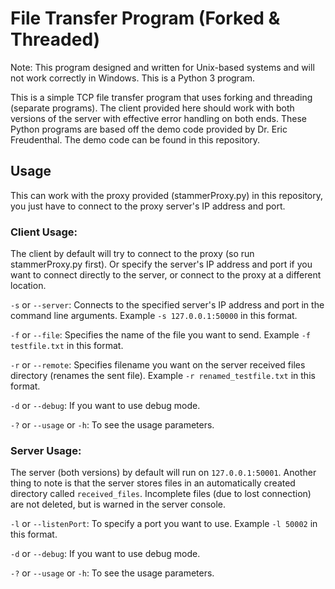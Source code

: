 # File Transfer Program (Forked & Threaded) 
Note: This program designed and written for Unix-based systems and will not work correctly in Windows. This is a Python 3 program.

This is a simple TCP file transfer program that uses forking and threading (separate programs). The client provided here should work with both versions of the server with effective error handling on both ends. These Python programs are based off the demo code provided by Dr. Eric Freudenthal. The demo code can be found in this repository. 

## Usage
This can work with the proxy provided (stammerProxy.py) in this repository, you just have to connect to the proxy server's IP address and port. 

### Client Usage: 
The client by default will try to connect to the proxy (so run stammerProxy.py first). Or specify the server's IP address and port if you want to connect directly to the server, or connect to the proxy at a different location. 

`-s` or `--server`: Connects to the specified server's IP address and port in the command line arguments. Example `-s 127.0.0.1:50000` in this format.

`-f` or `--file`: Specifies the name of the file you want to send. Example `-f testfile.txt` in this format. 

`-r` or `--remote`: Specifies filename you want on the server received files directory (renames the sent file). Example `-r renamed_testfile.txt` in this format.

`-d` or `--debug`: If you want to use debug mode.

`-?` or `--usage` or `-h`: To see the usage parameters.


### Server Usage: 
The server (both versions) by default will run on `127.0.0.1:50001`. Another thing to note is that the server stores files in an automatically created directory called `received_files`. Incomplete files (due to lost connection) are not deleted, but is warned in the server console.  

`-l` or `--listenPort`: To specify a port you want to use. Example `-l 50002` in this format. 

`-d` or `--debug`: If you want to use debug mode. 

`-?` or `--usage` or `-h`: To see the usage parameters.